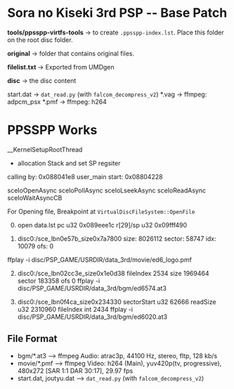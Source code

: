 # Sora no Kiseki 3rd PSP -- Base Patch

**tools/ppsspp-virtfs-tools** -> to create `.ppsspp-index.lst`. Place this folder on the root disc folder.

**original** -> folder that contains original files.

**filelist.txt** -> Exported from UMDgen

**disc** -> the disc content

start.dat -> `dat_read.py` (with `falcom_decompress_v2`)
*.vag -> ffmpeg: adpcm_psx
*.pmf -> ffmpeg: h264

# PPSSPP Works

__KernelSetupRootThread

* allocation Stack and set SP regsiter


calling by: 0x088041e8
user_main start:	0x08804228

sceIoOpenAsync
sceIoPollAsync
sceIoLseekAsync
sceIoReadAsync
sceIoWaitAsyncCB

For Opening file, Breakpoint at `VirtualDiscFileSystem::OpenFile`

0. open data.lst
  pc	u32	0x089eee1c
  r[29]/sp	u32	0x09fff490

1. disc0:/sce_lbn0e57b_size0x7a7800
  size: 8026112
  sector: 58747
  idx: 10079
  ofs: 0

  ffplay -i disc/PSP_GAME/USRDIR/data_3rd/movie/ed6_logo.pmf


2. disc0:/sce_lbn02cc3e_size0x1e0d38
  fileIndex 2534
  size 1969464
  sector 183358
  ofs 0
  ffplay -i disc/PSP_GAME/USRDIR/data_3rd/bgm/ed6574.at3

3. disc0:/sce_lbn0f4ca_size0x234330
  sectorStart	u32	62666
  readSize	u32	2310960
  fileIndex	int	2434
  ffplay -i disc/PSP_GAME/USRDIR/data_3rd/bgm/ed6020.at3
## File Format

* bgm/*.at3 --> ffmpeg Audio: atrac3p, 44100 Hz, stereo, fltp, 128 kb/s
* movie/*.pmf --> ffmpeg Video: h264 (Main), yuv420p(tv, progressive), 480x272 [SAR 1:1 DAR 30:17], 29.97 fps
* start.dat, joutyu.dat --> `dat_read.py` (with `falcom_decompress_v2`)
